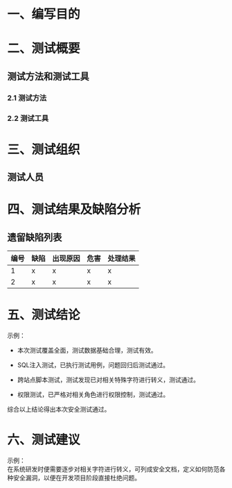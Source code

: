 # 一、编写目的

# 二、测试概要
## 测试方法和测试工具
### 2.1 测试方法

### 2.2 测试工具

# 三、测试组织
## 测试人员


# 四、测试结果及缺陷分析
## 遗留缺陷列表
|编号|缺陷|出现原因|危害|处理结果|
|---|---|---|---|---|
|1|x|x|x|x|
|2|x|x|x|x|

# 五、测试结论
示例：   
- 本次测试覆盖全面，测试数据基础合理，测试有效。

- SQL注入测试，已执行测试用例，问题回归后测试通过。

- 跨站点脚本测试，测试发现已对相关特殊字符进行转义，测试通过。

- 权限测试，已严格对相关角色进行权限控制，测试通过。

综合以上结论得出本次安全测试通过。

# 六、测试建议
示例：   
在系统研发时便需要逐步对相关字符进行转义，可列成安全文档，定义如何防范各种安全漏洞，以便在开发项目阶段直接杜绝问题。